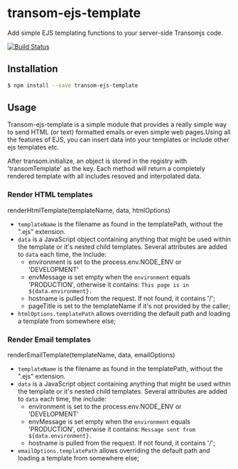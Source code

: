 # transom-ejs-template
Add simple EJS templating functions to your server-side Transomjs code.

[![Build Status](https://travis-ci.org/transomjs/transom-smtp.svg?branch=master)](https://travis-ci.org/transomjs/transom-ejs-template)


## Installation
```bash
$ npm install --save transom-ejs-template
```

## Usage
Transom-ejs-template is a simple module that provides a really simple way to send HTML (or text) formatted emails or even simple web pages.Using all the features of EJS, you can insert data into your templates or include other ejs templates etc.

After transom.initialize, an object is stored in the registry with 'transomTemplate' as the key. Each method will return a completely rendered template with all includes resoved and interpolated data.

### Render HTML templates
renderHtmlTemplate(templateName, data, htmlOptions)
* `templateName` is the filename as found in the templatePath, without the ".ejs" extension. 
* `data` is a JavaScript object containing anything that might be used within the template or it's nested child templates. Several attributes are added to `data` each time, the include:
    * environment is set to the process.env.NODE_ENV or 'DEVELOPMENT'
    * envMessage is set empty when the `environment` equals 'PRODUCTION', otherwise it contains: `This page is in ${data.environment}.`
    * hostname is pulled from the request. If not found, it contains '/';
    * pageTitle is set to the templateName if it's not provided by the caller;
* `htmlOptions.templatePath` allows overriding the default path and loading a template from somewhere else;

### Render Email templates
renderEmailTemplate(templateName, data, emailOptions)
* `templateName` is the filename as found in the templatePath, without the ".ejs" extension. 
* `data` is a JavaScript object containing anything that might be used within the template or it's nested child templates. Several attributes are added to `data` each time, the include:
    * environment is set to the process.env.NODE_ENV or 'DEVELOPMENT'
    * envMessage is set empty when the `environment` equals 'PRODUCTION', otherwise it contains: `Message sent from ${data.environment}.`
    * hostname is pulled from the request. If not found, it contains '/';
* `emailOptions.templatePath` allows overriding the default path and loading a template from somewhere else;



